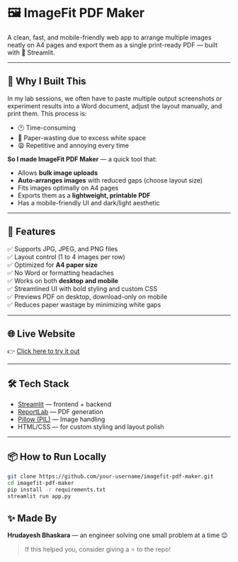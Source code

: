 # 🖼️ ImageFit PDF Maker

A clean, fast, and mobile-friendly web app to arrange multiple images neatly on A4 pages and export them as a single print-ready PDF — built with 💚 Streamlit.

---

## 🚀 Why I Built This

In my lab sessions, we often have to paste multiple output screenshots or experiment results into a Word document, adjust the layout manually, and print them. This process is:

- 🕐 Time-consuming  
- 📄 Paper-wasting due to excess white space  
- 😩 Repetitive and annoying every time

**So I made ImageFit PDF Maker** — a quick tool that:

- Allows **bulk image uploads**
- **Auto-arranges images** with reduced gaps (choose layout size)
- Fits images optimally on A4 pages
- Exports them as a **lightweight, printable PDF**
- Has a mobile-friendly UI and dark/light aesthetic

---

## 🧰 Features

✅ Supports JPG, JPEG, and PNG files  
✅ Layout control (1 to 4 images per row)  
✅ Optimized for **A4 paper size**  
✅ No Word or formatting headaches  
✅ Works on both **desktop and mobile**  
✅ Streamlined UI with bold styling and custom CSS  
✅ Previews PDF on desktop, download-only on mobile  
✅ Reduces paper wastage by minimizing white gaps

---

## 🌐 Live Website

👉 [Click here to try it out](https://imagefit.streamlit.app)

---

## 🛠️ Tech Stack

- [Streamlit](https://streamlit.io/) — frontend + backend
- [ReportLab](https://www.reportlab.com/) — PDF generation
- [Pillow (PIL)](https://python-pillow.org/) — Image handling
- HTML/CSS — for custom styling and layout polish

---

## 📦 How to Run Locally

```bash
git clone https://github.com/your-username/imagefit-pdf-maker.git
cd imagefit-pdf-maker
pip install -r requirements.txt
streamlit run app.py
```
## ✨ Made By

**Hrudayesh Bhaskara** — an engineer solving one small problem at a time 😉

> If this helped you, consider giving a ⭐ to the repo!
